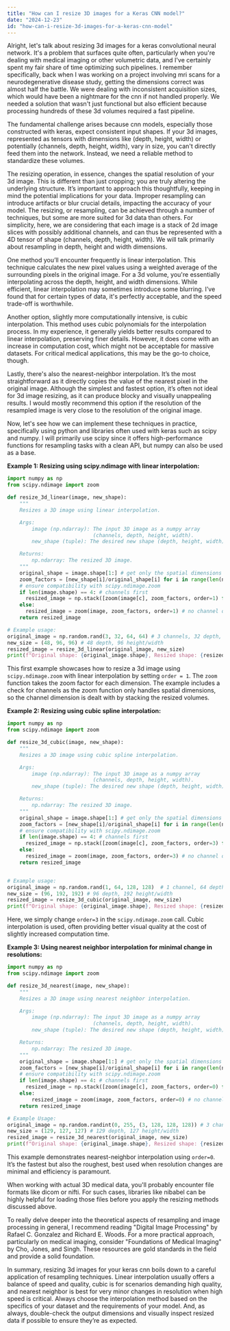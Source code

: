 ```yaml
---
title: "How can I resize 3D images for a Keras CNN model?"
date: "2024-12-23"
id: "how-can-i-resize-3d-images-for-a-keras-cnn-model"
---
```


Alright, let's talk about resizing 3d images for a keras convolutional neural network. It's a problem that surfaces quite often, particularly when you're dealing with medical imaging or other volumetric data, and I've certainly spent my fair share of time optimizing such pipelines. I remember specifically, back when I was working on a project involving mri scans for a neurodegenerative disease study, getting the dimensions correct was almost half the battle. We were dealing with inconsistent acquisition sizes, which would have been a nightmare for the cnn if not handled properly. We needed a solution that wasn't just functional but also efficient because processing hundreds of these 3d volumes required a fast pipeline.

The fundamental challenge arises because cnn models, especially those constructed with keras, expect consistent input shapes. If your 3d images, represented as tensors with dimensions like (depth, height, width) or potentially (channels, depth, height, width), vary in size, you can't directly feed them into the network. Instead, we need a reliable method to standardize these volumes.

The resizing operation, in essence, changes the spatial resolution of your 3d image. This is different than just cropping; you are truly altering the underlying structure. It’s important to approach this thoughtfully, keeping in mind the potential implications for your data. Improper resampling can introduce artifacts or blur crucial details, impacting the accuracy of your model. The resizing, or resampling, can be achieved through a number of techniques, but some are more suited for 3d data than others. For simplicity, here, we are considering that each image is a stack of 2d image slices with possibly additional channels, and can thus be represented with a 4D tensor of shape (channels, depth, height, width). We will talk primarily about resampling in depth, height and width dimensions.

One method you’ll encounter frequently is linear interpolation. This technique calculates the new pixel values using a weighted average of the surrounding pixels in the original image. For a 3d volume, you're essentially interpolating across the depth, height, and width dimensions. While efficient, linear interpolation may sometimes introduce some blurring. I’ve found that for certain types of data, it's perfectly acceptable, and the speed trade-off is worthwhile.

Another option, slightly more computationally intensive, is cubic interpolation. This method uses cubic polynomials for the interpolation process. In my experience, it generally yields better results compared to linear interpolation, preserving finer details. However, it does come with an increase in computation cost, which might not be acceptable for massive datasets. For critical medical applications, this may be the go-to choice, though.

Lastly, there's also the nearest-neighbor interpolation. It’s the most straightforward as it directly copies the value of the nearest pixel in the original image. Although the simplest and fastest option, it’s often not ideal for 3d image resizing, as it can produce blocky and visually unappealing results. I would mostly recommend this option if the resolution of the resampled image is very close to the resolution of the original image.

Now, let's see how we can implement these techniques in practice, specifically using python and libraries often used with keras such as scipy and numpy. I will primarily use scipy since it offers high-performance functions for resampling tasks with a clean API, but numpy can also be used as a base.

**Example 1: Resizing using scipy.ndimage with linear interpolation:**

```python
import numpy as np
from scipy.ndimage import zoom

def resize_3d_linear(image, new_shape):
    """
    Resizes a 3D image using linear interpolation.

    Args:
        image (np.ndarray): The input 3D image as a numpy array
                            (channels, depth, height, width).
        new_shape (tuple): The desired new shape (depth, height, width).

    Returns:
        np.ndarray: The resized 3D image.
    """
    original_shape = image.shape[1:] # get only the spatial dimensions
    zoom_factors = [new_shape[i]/original_shape[i] for i in range(len(new_shape))]
    # ensure compatibility with scipy.ndimage.zoom
    if len(image.shape) == 4: # channels first
      resized_image = np.stack([zoom(image[c], zoom_factors, order=1) for c in range(image.shape[0])], axis=0)
    else:
      resized_image = zoom(image, zoom_factors, order=1) # no channel dimensions
    return resized_image

# Example usage:
original_image = np.random.rand(3, 32, 64, 64) # 3 channels, 32 depth, 64 height/width
new_size = (48, 96, 96) # 48 depth, 96 height/width
resized_image = resize_3d_linear(original_image, new_size)
print(f"Original shape: {original_image.shape}, Resized shape: {resized_image.shape}")

```

This first example showcases how to resize a 3d image using `scipy.ndimage.zoom` with linear interpolation by setting `order = 1`. The `zoom` function takes the zoom factor for each dimension. The example includes a check for channels as the zoom function only handles spatial dimensions, so the channel dimension is dealt with by stacking the resized volumes.

**Example 2: Resizing using cubic spline interpolation:**

```python
import numpy as np
from scipy.ndimage import zoom

def resize_3d_cubic(image, new_shape):
    """
    Resizes a 3D image using cubic spline interpolation.

    Args:
        image (np.ndarray): The input 3D image as a numpy array
                            (channels, depth, height, width).
        new_shape (tuple): The desired new shape (depth, height, width).

    Returns:
        np.ndarray: The resized 3D image.
    """
    original_shape = image.shape[1:] # get only the spatial dimensions
    zoom_factors = [new_shape[i]/original_shape[i] for i in range(len(new_shape))]
    # ensure compatibility with scipy.ndimage.zoom
    if len(image.shape) == 4: # channels first
      resized_image = np.stack([zoom(image[c], zoom_factors, order=3) for c in range(image.shape[0])], axis=0)
    else:
      resized_image = zoom(image, zoom_factors, order=3) # no channel dimensions
    return resized_image


# Example usage:
original_image = np.random.rand(1, 64, 128, 128)  # 1 channel, 64 depth, 128 height/width
new_size = (96, 192, 192) # 96 depth, 192 height/width
resized_image = resize_3d_cubic(original_image, new_size)
print(f"Original shape: {original_image.shape}, Resized shape: {resized_image.shape}")
```

Here, we simply change `order=3` in the `scipy.ndimage.zoom` call. Cubic interpolation is used, often providing better visual quality at the cost of slightly increased computation time.

**Example 3: Using nearest neighbor interpolation for minimal change in resolutions:**

```python
import numpy as np
from scipy.ndimage import zoom

def resize_3d_nearest(image, new_shape):
    """
    Resizes a 3D image using nearest neighbor interpolation.

    Args:
        image (np.ndarray): The input 3D image as a numpy array
                            (channels, depth, height, width).
        new_shape (tuple): The desired new shape (depth, height, width).

    Returns:
        np.ndarray: The resized 3D image.
    """
    original_shape = image.shape[1:] # get only the spatial dimensions
    zoom_factors = [new_shape[i]/original_shape[i] for i in range(len(new_shape))]
    # ensure compatibility with scipy.ndimage.zoom
    if len(image.shape) == 4: # channels first
      resized_image = np.stack([zoom(image[c], zoom_factors, order=0) for c in range(image.shape[0])], axis=0)
    else:
        resized_image = zoom(image, zoom_factors, order=0) # no channel dimensions
    return resized_image

# Example Usage:
original_image = np.random.randint(0, 255, (3, 128, 128, 128)) # 3 channel, 128 depth/height/width
new_size = (129, 127, 127) # 129 depth, 127 height/width
resized_image = resize_3d_nearest(original_image, new_size)
print(f"Original shape: {original_image.shape}, Resized shape: {resized_image.shape}")
```

This example demonstrates nearest-neighbor interpolation using `order=0`. It’s the fastest but also the roughest, best used when resolution changes are minimal and efficiency is paramount.

When working with actual 3D medical data, you'll probably encounter file formats like dicom or nifti. For such cases, libraries like nibabel can be highly helpful for loading those files before you apply the resizing methods discussed above.

To really delve deeper into the theoretical aspects of resampling and image processing in general, I recommend reading "Digital Image Processing" by Rafael C. Gonzalez and Richard E. Woods. For a more practical approach, particularly on medical imaging, consider "Foundations of Medical Imaging" by Cho, Jones, and Singh. These resources are gold standards in the field and provide a solid foundation.

In summary, resizing 3d images for your keras cnn boils down to a careful application of resampling techniques. Linear interpolation usually offers a balance of speed and quality, cubic is for scenarios demanding high quality, and nearest neighbor is best for very minor changes in resolution when high speed is critical. Always choose the interpolation method based on the specifics of your dataset and the requirements of your model. And, as always, double-check the output dimensions and visually inspect resized data if possible to ensure they’re as expected.
